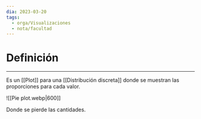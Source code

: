 ```yaml
---
dia: 2023-03-20
tags:
  - orga/Visualizaciones
  - nota/facultad
---
```

# Definición
---
Es un [[Plot]] para una [[Distribución discreta]] donde se muestran las proporciones para cada valor.

![[Pie plot.webp|600]]

Donde se pierde las cantidades.